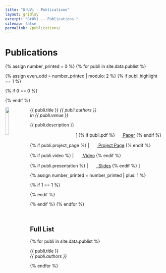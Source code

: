 ```yaml
---
title: "GrUVi - Publications"
layout: gridlay
excerpt: "GrUVi -- Publications."
sitemap: false
permalink: /publications/
---
```



# Publications

{% assign number_printed = 0 %}
{% for publi in site.data.publist %}

{% assign even_odd = number_printed | modulo: 2 %}
{% if publi.highlight == 1 %}

{% if 0 == 0 %}
<div class="row">
{% endif %}

<div class="col-sm-12 clearfix">
 <div class="well clearfix">


  <img src="{{ site.url }}{{ site.baseurl }}/images/pubpic/{{ publi.image }}" class="img-responsive" width="15%" style="float: left; min-width: 80px;" />

<pubtit>{{ publi.title }}</pubtit>
<em>{{ publi.authors }}</em><br>
<em>In {{ publi.venue }}</em>

<p>{{ publi.description }}</p>


<p style="text-align: right;">
[
{% if publi.pdf %}
<a target="_blank" href="{{ site.url }}{{ site.baseurl }}/pdfs/{{ publi.pdf }}">
   <img src="{{ site.url }}{{ site.baseurl }}/images/icons/icon_pdf.gif" style="cursor: default; margin-bottom: 0px; margin-top: 0px; margin-right: 2px; border-radius:2%;" height="16" border="0" width="16" />
Paper</a>
{% endif %}

{% if publi.project_page %}
&#32;|&nbsp;
<a target="_blank" href="{{ publi.project_page }}">
   <img src="{{ site.url }}{{ site.baseurl }}/images/icons/project_page.png" style="cursor: default; margin-bottom: 0px; margin-top: 0px; margin-right: 2px; border-radius:2%;" height="16" border="0" width="16" />
Project&nbsp;Page</a>
{% endif %}

{% if publi.video %}
&#32;|&nbsp;
<a href="{{ publi.video }}" target="_blank">
   <img src="{{ site.url }}{{ site.baseurl }}/images/icons/icon_youtube.png" style="cursor: default; margin-bottom: 0px; margin-top: 0px; margin-right: 2px; border-radius:2%;" height="16" border="0" width="16" />
Video</a>
{% endif %}

{% if publi.presentation %}
&#32;|&nbsp;
<a target="_blank" href="{{ site.url }}{{ site.baseurl }}/presentations/{{ publi.presentation }}">
   <img src="{{ site.url }}{{ site.baseurl }}/images/icons/icon_ppt.gif" style="cursor: default; margin-bottom: 0px; margin-top: 0px; margin-right: 2px; border-radius:2%;" height="16" border="0" width="16" />&nbsp;
Slides</a>
{% endif %}
]</p>

 </div>
</div>


{% assign number_printed = number_printed | plus: 1 %}

{% if 1 == 1 %}
</div>
{% endif %}

{% endif %}
{% endfor %}



<p> &nbsp; </p>


## Full List

{% for publi in site.data.publist %}

  {{ publi.title }} <br />
  <em>{{ publi.authors }} </em></a>

{% endfor %}

